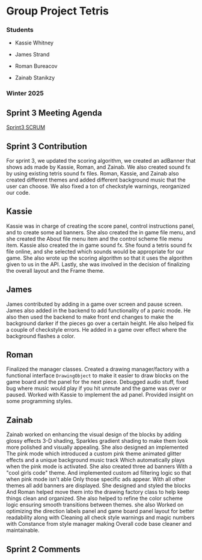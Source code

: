 # Group Project Tetris

### Students

- Kassie Whitney

- James Strand

- Roman Bureacov 

- Zainab Stanikzy

### Winter 2025

## Sprint 3 Meeting Agenda
[Sprint3 SCRUM](https://docs.google.com/document/d/1uMo-cxY1tNU1H5duFhw1mXEeVkjqPRwN_DeSIhanTlY/edit?tab=t.0#heading=h.5yd95uxiv8hb)

## Sprint 3 Contribution
For sprint 3, we updated the scoring algorithm, we created an adBanner that shows ads made by Kassie, Roman, and Zainab. 
We also created sound fx by using existing tetris sound fx files. 
Roman, Kassie, and Zainab also created different themes and added different background music that the user can choose.
We also fixed a ton of checkstyle warnings, reorganized our code. 

## Kassie 
Kassie was in charge of creating the score panel, control instructions panel, and to create some ad banners. 
She also created the in game file menu, and she created the About file menu item and the control scheme file menu item.
Kassie also created the in game sound fx. 
She found a tetris sound fx file online, and she selected which sounds would be appropriate for our game. 
She also wrote up the scoring algorithm so that it uses the algorithm given to us in the API. 
Lastly, she was involved in the decision of finalizing the overall layout and the Frame theme.

## James 
James contributed by adding in a game over screen and pause screen. James also added in the backend to add 
functionality of a panic mode. He also then used the backend to make front end changes to make the background
darker if the pieces go over a certain height. He also helped fix a couple of checkstyle errors. He added in
a game over effect where the background flashes a color.

## Roman
Finalized the manager classes. Created a drawing manager/factory with a functional interface `DrawingObject` to make it easier to 
draw blocks on the game board and the panel for the next piece. Debugged audio stuff, fixed bug where music would play if you
hit unmute and the game was over or paused. Worked with Kassie to implement the ad panel. Provided insight on
some programming styles.

## Zainab 
Zainab worked on enhancing the visual design of the blocks by adding glossy effects 3-D shading, 
Sparkles gradient shading to make them look more polished and visually appealing. She also designed an implemented
The pink mode which introduced a custom pink theme animated glitter effects and a unique background music track
Which automatically plays when the pink mode is activated. She also created three ad banners
With a "cool girls code" theme. And implemented custom ad filtering logic so that when pink mode isn't able
Only those specific ads appear. With all other themes all add banners are displayed. She designed and styled the blocks
And Roman helped move them into the drawing factory class to help keep things clean and organized.
She also helped to refine the color scheme logic ensuring smooth transitions between themes. she also
Worked on optimizing the direction labels panel and game board panel layout for better readability 
along with Cleaning all check style warnings and magic numbers with Constance from style manager making
Overall code base cleaner and maintainable.



## Sprint 2 Comments
